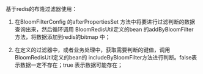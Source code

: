 基于redis的布隆过滤器使用：
1. 在BloomFilterConfig 的afterPropertiesSet 方法中将要进行过滤判断的数据查询出来，然后循环调用 BloomRedisUtil定义的bean 的addByBloomFilter 方法，将数据添加到redis的bitmap 中；

2. 在定义的过滤器中，或者业务处理中，获取需要判断的键值，调用BloomRedisUtil定义的bean的
includeByBloomFilter方法进行判断。false表示数据一定不存在；true 表示数据可能存在；

